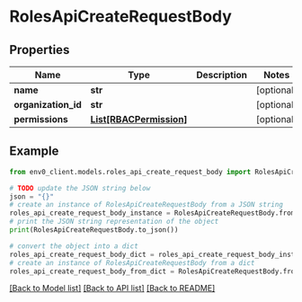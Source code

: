 # RolesApiCreateRequestBody


## Properties

Name | Type | Description | Notes
------------ | ------------- | ------------- | -------------
**name** | **str** |  | [optional] 
**organization_id** | **str** |  | [optional] 
**permissions** | [**List[RBACPermission]**](RBACPermission.md) |  | [optional] 

## Example

```python
from env0_client.models.roles_api_create_request_body import RolesApiCreateRequestBody

# TODO update the JSON string below
json = "{}"
# create an instance of RolesApiCreateRequestBody from a JSON string
roles_api_create_request_body_instance = RolesApiCreateRequestBody.from_json(json)
# print the JSON string representation of the object
print(RolesApiCreateRequestBody.to_json())

# convert the object into a dict
roles_api_create_request_body_dict = roles_api_create_request_body_instance.to_dict()
# create an instance of RolesApiCreateRequestBody from a dict
roles_api_create_request_body_from_dict = RolesApiCreateRequestBody.from_dict(roles_api_create_request_body_dict)
```
[[Back to Model list]](../README.md#documentation-for-models) [[Back to API list]](../README.md#documentation-for-api-endpoints) [[Back to README]](../README.md)


